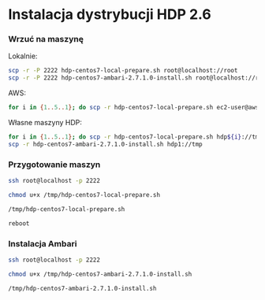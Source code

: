 
# Instalacja dystrybucji HDP 2.6

### Wrzuć na maszynę

Lokalnie:
~~~bash
scp -r -P 2222 hdp-centos7-local-prepare.sh root@localhost://root
scp -r -P 2222 hdp-centos7-ambari-2.7.1.0-install.sh root@localhost://root
~~~

AWS:
~~~bash
for i in {1..5..1}; do scp -r hdp-centos7-local-prepare.sh ec2-user@aws${i}://tmp; done
~~~

Własne maszyny HDP:
~~~bash
for i in {1..5..1}; do scp -r hdp-centos7-local-prepare.sh hdp${i}://tmp; done
scp -r hdp-centos7-ambari-2.7.1.0-install.sh hdp1://tmp
~~~


### Przygotowanie maszyn

~~~bash
ssh root@localhost -p 2222

chmod u+x /tmp/hdp-centos7-local-prepare.sh

/tmp/hdp-centos7-local-prepare.sh

reboot
~~~

### Instalacja Ambari

~~~bash
ssh root@localhost -p 2222

chmod u+x /tmp/hdp-centos7-ambari-2.7.1.0-install.sh

/tmp/hdp-centos7-ambari-2.7.1.0-install.sh
~~~
